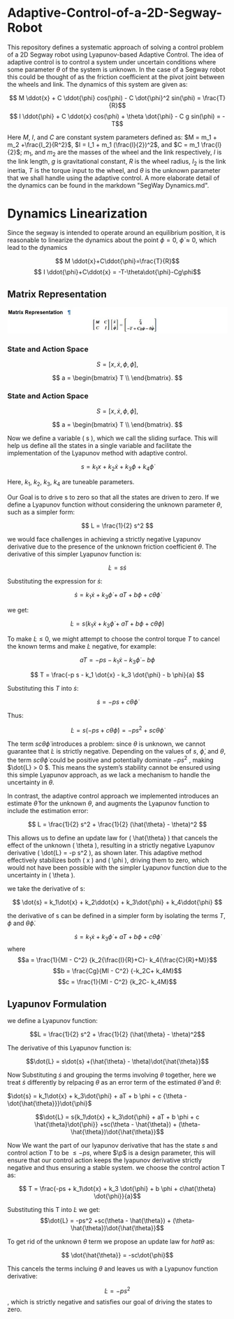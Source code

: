 # Adaptive-Control-of-a-2D-Segway-Robot

This repository defines a systematic approach of solving a control problem of a 2D Segway robot using Lyapunov-based Adaptive Control. The idea of adaptive control is to control a system under uncertain conditions where some parameter $\theta$ of the system is unknown. In the case of a Segway robot this could be thought of as the friction coefficient at the pivot joint between the wheels and link. The dynamics of this system are given as:

$$ M \ddot{x} + C \ddot{\phi} cos(\phi) - C \dot{\phi}^2 sin(\phi) = \frac{T}{R}$$
$$ I \ddot{\phi} + C \ddot{x} cos(\phi) + \theta \dot{\phi} - C g sin(\phi) = - T$$

Here $M$, $I$, and $C$ are constant system parameters defined as:
$M = m_1 + m_2 +\frac{I_2}{R^2}$, $I = I_1 + m_1 (\frac{l}{2})^2$, and $C = m_1 \frac{l}{2}$; $m_1$, and $m_2$ are the masses of the wheel and the link respectively, $l$ is the link length, $g$ is gravitational constant, $R$ is the wheel radius, $I_2$ is the link inertia, $T$ is the torque input to the wheel, and $\theta$ is the unknown parameter that we shall handle using the adaptive control. A more elaborate detail of the dynamics can be found in the markdown "SegWay Dynamics.md".


# Dynamics Linearization
Since the segway is intended to operate around an equilibrium position, it is reasonable to linearize the dynamics about the point $\phi = 0$, $\dot{\phi} \approx0$, which lead to the dynamics

$$ M \ddot{x}+C\ddot{\phi}=\frac{T}{R}$$
$$ I \ddot{\phi}+C\ddot{x}  = -T-\theta\dot{\phi}-Cg\phi$$


## Matrix Representation


![Matrix Equation](docs/matrix_representation.jpg)

### State and Action Space

$$
S = [x, \dot{x}, \phi, \dot{\phi}],
$$

$$
a = \begin{bmatrix}
T \\
\end{bmatrix}.
$$

### State and Action Space

$$
S = [x, \dot{x}, \phi, \dot{\phi}],
$$

$$
a = \begin{bmatrix}
T \\
\end{bmatrix}.
$$

Now we define a variable \( s \), which we call the sliding surface. This will help us define all the states in a single variable and facilitate the implementation of the Lyapunov method with adaptive control.

$$
s = k_1 x + k_2 \dot{x} + k_3 \phi + k_4 \dot{\phi}
$$


Here, $k_1$, $k_2$, $k_3$, $k_4$ are tuneable parameters.

Our Goal is to drive s to zero so that all the states are driven to zero.
If we define a Lyapunov function without considering the unknown parameter $\theta$, such as a simpler form:

$$
L = \frac{1}{2} s^2
$$

we would face challenges in achieving a strictly negative Lyapunov derivative due to the presence of the unknown friction coefficient $\theta$. The derivative of this simpler Lyapunov function is:

$$
\dot{L} = s \dot{s}
$$

Substituting the expression for $\dot{s}$:

$$
\dot{s} = k_1 \dot{x} + k_3 \dot{\phi} + a T + b \phi + c \theta \dot{\phi}
$$

we get:

$$
\dot{L} = s \left( k_1 \dot{x} + k_3 \dot{\phi} + a T + b \phi + c \theta \dot{\phi} \right)
$$

To make $\dot{L} \leq 0$, we might attempt to choose the control torque $T$ to cancel the known terms and make $\dot{L}$ negative, for example:

$$
a T = -p s - k_1 \dot{x} - k_3 \dot{\phi} - b \phi
$$

$$
T = \frac{-p s - k_1 \dot{x} - k_3 \dot{\phi} - b \phi}{a}
$$

Substituting this $T$ into $\dot{s}$:

$$
\dot{s} = -p s + c \theta \dot{\phi}
$$

Thus:

$$
\dot{L} = s (-p s + c \theta \dot{\phi}) = -p s^2 + s c \theta \dot{\phi}
$$

The term $s c \theta \dot{\phi}$ introduces a problem: since $\theta$ is unknown, we cannot guarantee that $\dot{L}$ is strictly negative. Depending on the values of  $s$, $\dot{\phi}$, and $\theta$, the term  $s c \theta \dot{\phi}$ could be positive and potentially dominate $-p s^2$ , making  $\dot{L} > 0 $. This means the system’s stability cannot be ensured using this simple Lyapunov approach, as we lack a mechanism to handle the uncertainty in $\theta$.

In contrast, the adaptive control approach we implemented introduces an estimate $\hat{\theta}$ for the unknown $\theta$, and augments the Lyapunov function to include the estimation error:

$$
L = \frac{1}{2} s^2 + \frac{1}{2} (\hat{\theta} - \theta)^2
$$

This allows us to define an update law for \( \hat{\theta} \) that cancels the effect of the unknown \( \theta \), resulting in a strictly negative Lyapunov derivative \( \dot{L} = -p s^2 \), as shown later. This adaptive method effectively stabilizes both \( x \) and \( \phi \), driving them to zero, which would not have been possible with the simpler Lyapunov function due to the uncertainty in \( \theta \).

we take the derivative of s:


$$ \dot{s} = k_1\dot{x} + k_2\ddot{x} + k_3\dot{\phi} + k_4\ddot{\phi} $$

the derivative of s can be defined in a simpler form by isolating the terms $T$, $\phi$ and $\theta\dot{\phi}$.


$$ \dot{s} = k_1\dot{x} + k_3\dot{\phi} + aT + b \phi + c \theta\dot{\phi} $$
where
$$a = \frac{1}{MI - C^2} {k_2{\frac{I}{R}+C}- k_4{\frac{C}{R}+M}}$$
$$b = \frac{Cg}{MI - C^2} {-k_2C+ k_4M}$$
$$c = \frac{1}{MI - C^2} {k_2C- k_4M}$$

## Lyapunov Formulation

we define a Lyapunov function:

$$L = \frac{1}{2} s^2 + \frac{1}{2} (\hat{\theta} - \theta)^2$$

The derivative of this Lyapunov function is:

$$\dot{L} = s\dot{s} +(\hat{\theta} - \theta)\dot{\hat{\theta}}$$

Now Substituting $\dot{s}$ and grouping the terms involving $\theta$ together,
here we treat $\dot{s}$ differently by relpacing $\theta$ as an error term of the estimated $\hat{\theta}$ and $\theta$:

$\dot{s} = k_1\dot{x} + k_3\dot{\phi} + aT + b \phi + c {\theta - \dot{\hat{\theta}}}\dot{\phi}$


$$\dot{L} = s{k_1\dot{x} + k_3\dot{\phi} + aT + b \phi + c \hat{\theta}\dot{\phi}} +sc(\theta - \hat{\theta}) + (\theta- \hat{\theta})\dot{\hat{\theta}}$$


Now We want the part of our lyapunov derivative that has the state $s$ and control action $T$ to be $\leq-ps$, where $\p$ is a design parameter, this will ensure that our control action keeps the lyapunov derivative strictly negative and thus ensuring a stable system.
we choose the control action T as:

$$ T = \frac{-ps + k_1\dot{x} + k_3 \dot{\phi} + b \phi + c\hat{\theta} \dot{\phi}}{a}$$

Substituting this T into $\dot{L}$ we get:
$$\dot{L} = -ps^2 +sc(\theta - \hat{\theta}) + (\theta- \hat{\theta})\dot{\hat{\theta}}$$

To get rid of the unknown $\theta$ term we propose an update law for $hat{\theta}$ as:

$$ \dot{\hat{\theta}} = -sc\dot{\phi}$$

This cancels the terms incluing $\theta$ and leaves us with a Lyapunov function derivative:

$$\dot{L} = -ps^2$$, which is strictly negative and satisfies our goal of driving the states to zero.

